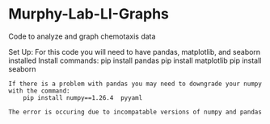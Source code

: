 # Murphy-Lab-LI-Graphs
Code to analyze and graph chemotaxis data

Set Up:
    For this code you will need to have pandas, matplotlib, and seaborn installed
    Install commands:
        pip install pandas
        pip install matplotlib
        pip install seaborn

    If there is a problem with pandas you may need to downgrade your numpy with the command:
        pip install numpy==1.26.4  pyyaml

    The error is occuring due to incompatable versions of numpy and pandas

    